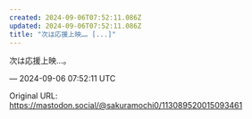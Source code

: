 ```yaml
---
created: 2024-09-06T07:52:11.086Z
updated: 2024-09-06T07:52:11.086Z
title: "次は応援上映…。[...]"
---
```


<p>次は応援上映…。</p>

&mdash; 2024-09-06 07:52:11 UTC

Original URL: https://mastodon.social/@sakuramochi0/113089520015093461
